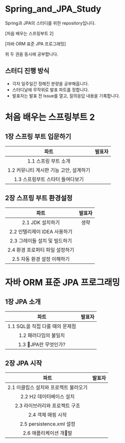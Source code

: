 # Spring_and_JPA_Study
Spring과 JPA의 스터디를 위한 repository입니다.

[처음 배우는 스프링부트 2] 

[자바 ORM 표준 JPA 프로그래밍]

위 두 권을 동시에 공부합니다.

## 스터디 진행 방식

- 각자 일주일간 정해진 분량을 공부해옵니다.
- 스터디날에 무작위로 발표 파트를 정합니다.
- 발표자는 발표 전 Issue를 열고, 질의응답 내용을 기록합니다.

# 처음 배우는 스프링부트 2

## 1장 스프링 부트 입문하기

|파트|발표자|
|:---:|:---:|
|1.1 스프링 부트 소개||
|1.2 커뮤니티 게시판 기능 고안, 설계하기||
|1.3 스프링부트 스타터 들여다보기||

## 2장 스프링 부트 환경설정

|파트|발표자|
|:---:|:---:|
|2.1 JDK 설치하기|생략|
|2.2 인텔리제이 IDEA 사용하기||
|2.3 그레이들 설치 및 빌드하기||
|2.4 환경 프로퍼티 파일 설정하기||
|2.5 자동 환경 설정 이해하기||

# 자바 ORM 표준 JPA 프로그래밍

## 1장 JPA 소개

|파트|발표자|
|:---:|:---:|
|1.1 SQL을 직접 다룰 때의 문제점||
|1.2 패러다임의 불일치||
|1.3 JPA란 무엇인가?||

## 2장 JPA 시작

|파트|발표자|
|:---:|:---:|
|2.1 이클립스 설치와 프로젝트 불러오기||
|2.2 H2 데이터베이스 설치||
|2.3 라이브러리와 프로젝트 구조||
|2.4 객체 매핑 시작||
|2.5 persistence.xml 설정||
|2.6 애플리케이션 개발||
